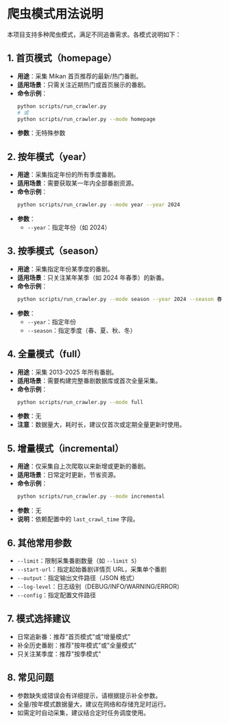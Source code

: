 # 爬虫模式用法说明

本项目支持多种爬虫模式，满足不同追番需求。各模式说明如下：

## 1. 首页模式（homepage）
- **用途**：采集 Mikan 首页推荐的最新/热门番剧。
- **适用场景**：只需关注近期热门或首页展示的番剧。
- **命令示例**：
  ```bash
  python scripts/run_crawler.py
  # 或
  python scripts/run_crawler.py --mode homepage
  ```
- **参数**：无特殊参数

## 2. 按年模式（year）
- **用途**：采集指定年份的所有季度番剧。
- **适用场景**：需要获取某一年内全部番剧资源。
- **命令示例**：
  ```bash
  python scripts/run_crawler.py --mode year --year 2024
  ```
- **参数**：
  - `--year`：指定年份（如 2024）

## 3. 按季模式（season）
- **用途**：采集指定年份某季度的番剧。
- **适用场景**：只关注某年某季（如 2024 年春季）的新番。
- **命令示例**：
  ```bash
  python scripts/run_crawler.py --mode season --year 2024 --season 春
  ```
- **参数**：
  - `--year`：指定年份
  - `--season`：指定季度（春、夏、秋、冬）

## 4. 全量模式（full）
- **用途**：采集 2013-2025 年所有番剧。
- **适用场景**：需要构建完整番剧数据库或首次全量采集。
- **命令示例**：
  ```bash
  python scripts/run_crawler.py --mode full
  ```
- **参数**：无
- **注意**：数据量大，耗时长，建议仅首次或定期全量更新时使用。

## 5. 增量模式（incremental）
- **用途**：仅采集自上次爬取以来新增或更新的番剧。
- **适用场景**：日常定时更新，节省资源。
- **命令示例**：
  ```bash
  python scripts/run_crawler.py --mode incremental
  ```
- **参数**：无
- **说明**：依赖配置中的 `last_crawl_time` 字段。

## 6. 其他常用参数
- `--limit`：限制采集番剧数量（如 `--limit 5`）
- `--start-url`：指定起始番剧详情页 URL，采集单个番剧
- `--output`：指定输出文件路径（JSON 格式）
- `--log-level`：日志级别（DEBUG/INFO/WARNING/ERROR）
- `--config`：指定配置文件路径

## 7. 模式选择建议
- 日常追新番：推荐"首页模式"或"增量模式"
- 补全历史番剧：推荐"按年模式"或"全量模式"
- 只关注某季度：推荐"按季模式"

## 8. 常见问题
- 参数缺失或错误会有详细提示，请根据提示补全参数。
- 全量/按年模式数据量大，建议在网络和存储充足时运行。
- 如需定时自动采集，建议结合定时任务调度使用。

